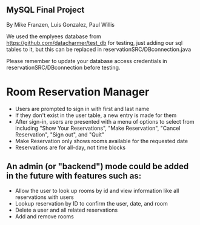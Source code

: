 ## MySQL Final Project

By Mike Franzen, Luis Gonzalez, Paul Willis

We used the emplyees database from https://github.com/datacharmer/test_db for testing, just adding our sql tables to it, but this can be replaced in reservationSRC/DBconnection.java

Please remember to update your database access credentials in reservationSRC/DBconnection before testing.

# Room Reservation Manager
- Users are prompted to sign in with first and last name
- If they don't exist in the user table, a new entry is made for them
- After sign-in, users are presented with a menu of options to select from including "Show Your Reservations", "Make Reservation", "Cancel Reservation", "Sign out", and "Quit"
- Make Reservation only shows rooms available for the requested date
- Reservations are for all-day, not time blocks

## An admin (or "backend") mode could be added in the future with features such as:
- Allow the user to look up rooms by id and view information like all reservations with users
- Lookup reservation by ID to confirm the user, date, and room
- Delete a user and all related reservations
- Add and remove rooms
